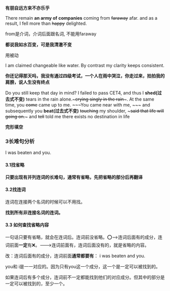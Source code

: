 **有朋自远方来不亦乐乎**

There remain **an army of**  **companies** coming from ~~faraway~~ afar. and as a result, I fell more than ~~happy~~ delighted.

from是介词，介词后面跟名词, 不能用faraway



**都说我如水百变，可是我清澈不变**

用被动

I am claimed changeable like water. By contrast my clarity keeps consistent.



**你还记得那天吗，我没有通过四级考试，一个人在雨中哭泣，你走过来，拍拍我的肩膀，说人生没有终点**

Do you still keep that day in mind? I failed to pass CET4, and thus  I **shed(过去式不变)** tears in the rain alone.~~~crying singly in the rain~~~. At the same time, you ~~come~~ came up to me. ~~~You came near with me, ~~~  and subsequently you **beat(过去式不变)** ~~touching~~ my shoulder, ~~~said that life will going on.~~~ and ~~tell~~ told me there exists no destination in life





**完形填空**



### 3长难句分析

I was beaten and you.

#### 3.1找省略

**只要出现有并列连词的长难句，通常有省略，先把省略的部分后再翻译**

#### 3.2找连词

连词在连接两个名词的时候可以不用找。

**找到所有非连接名词的连词。**



#### 3.3 如何查找省略内容

一句话只要有省略，就会在连词后。连词前没省略。:o:-->连词后面有的成分，连词前面**一定**有:x:。--->连词前面有，连词后面没有的，就是省略的内容。



改：连词后面有的成分，连词前面**通常都要有**： i was beaten and you.

you和 i是一一对应的。因为只有you这一个成分，这一个是一定可以被找到的。

如果连词后有多个成分，连词前不一定都能找到他们的对应成分。但其中的部分是一定可以被找到的，至少一个。